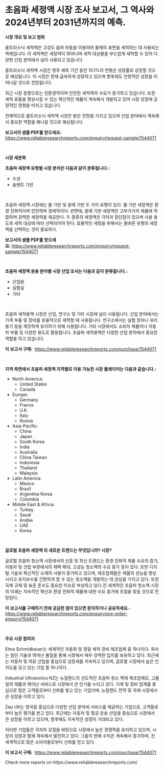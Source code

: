 <p><h1>초음파 세정액 시장 조사 보고서, 그 역사와 2024년부터 2031년까지의 예측.</h1></p><p><strong>시장 개요 및 보고 범위</strong></p>
<p><p>울트라소닉 세척액은 고강도 음파 파동을 이용하여 물체의 표면을 세척하는 데 사용되는 액체입니다. 이 세척액은 세정력이 뛰어나며 세척 대상물을 부드럽게 세척할 수 있어 다양한 산업 분야에서 널리 사용되고 있습니다. </p><p>울트라소닉 세척액 시장은 향후 예측 기간 동안 10.1%의 연평균 성장률로 성장할 것으로 예상됩니다. 이 시장은 현재 급속하게 성장하고 있으며 향후에도 안정적인 성장을 이어나갈 것으로 전망됩니다. </p><p>최근 시장 동향으로는 친환경적이며 안전한 세척액의 수요가 증가하고 있습니다. 또한 세척 효율을 향상시킬 수 있는 혁신적인 제품이 계속해서 개발되고 있어 시장 성장에 긍정적인 영향을 미치고 있습니다. </p><p>전체적으로 울트라소닉 세척액 시장은 밝은 전망을 가지고 있으며 산업 분야에서 계속해서 중요한 역할을 해나갈 것으로 예상됩니다.</p></p>
<p><strong>보고서의 샘플 PDF를 받으세요:</strong> <a href="https://www.reliableresearchreports.com/enquiry/request-sample/1544071">https://www.reliableresearchreports.com/enquiry/request-sample/1544071</a></p>
<p>&nbsp;</p>
<p><strong>시장 세분화</strong></p>
<p><strong>초음파 세정액 유형별 시장 분석은 다음과 같이 분류됩니다.:</strong></p>
<p><ul><li>수성</li><li>솔벤트 기반</li></ul></p>
<p>&nbsp;</p>
<p><p>초음파 세정액 시장에는 물 기반 및 용매 기반 두 가지 유형이 있다. 물 기반 세정액은 환경 친화적이며 안전하며 경제적이다. 반면에, 용매 기반 세정액은 고부가가치 제품에 적합하며 강력한 세정력을 제공한다. 두 종류의 세정액은 각자의 장단점이 있으며 사용 용도와 세척 대상에 따라 선택되어야 한다. 효율적인 세정을 위해서는 올바른 유형의 세정액을 선택하는 것이 중요하다.</p></p>
<p><strong>보고서의 샘플 PDF를 받으세요:</strong>&nbsp;<a href="https://www.reliableresearchreports.com/enquiry/request-sample/1544071">https://www.reliableresearchreports.com/enquiry/request-sample/1544071</a></p>
<p>&nbsp;</p>
<p><strong> 초음파 세정액 응용 분야별 시장 산업 조사는 다음과 같이 분류됩니다.:</strong></p>
<p><ul><li>산업용</li><li>실험실</li><li>기타</li></ul></p>
<p>&nbsp;</p>
<p><p>초음파 세척용액 시장은 산업, 연구소 및 기타 시장에 널리 사용됩니다. 산업 분야에서는 기계 부품 및 장비를 효율적으로 세척할 때 사용됩니다. 연구소에서는 실험 장비나 유리용기 등을 깨끗하게 유지하기 위해 사용됩니다. 기타 시장에서도 소비자 제품이나 자동차 부품 등 다양한 용도로 활용됩니다. 초음파 세척용액은 다양한 산업 분야에서 중요한 역할을 하고 있습니다.</p></p>
<p><strong>이 보고서 구매:</strong>&nbsp; <a href="https://www.reliableresearchreports.com/purchase/1544071">https://www.reliableresearchreports.com/purchase/1544071</a></p>
<p>&nbsp;</p>
<p><strong>지역 측면에서 초음파 세정액 지역별로 이용 가능한 시장 플레이어는 다음과 같습니다.:</strong></p>
<p><ul>
    <li>
        North America:
        <ul>
            <li>United States</li>
            <li>Canada</li>
        </ul>
    </li>
    <li>
        Europe:
        <ul>
            <li>Germany</li>
            <li>France</li>
            <li>U.K.</li>
            <li>Italy</li>
            <li>Russia</li>
        </ul>
    </li>
    <li>
        Asia-Pacific:
        <ul>
            <li>China</li>
            <li>Japan</li>
            <li>South Korea</li>
            <li>India</li>
            <li>Australia</li>
            <li>China Taiwan</li>
            <li>Indonesia</li>
            <li>Thailand</li>
            <li>Malaysia</li>
        </ul>
    </li>
    <li>
        Latin America:
        <ul>
            <li>Mexico</li>
            <li>Brazil</li>
            <li>Argentina Korea</li>
            <li>Colombia</li>
        </ul>
    </li>
    <li>
        Middle East & Africa:
        <ul>
            <li>Turkey</li>
            <li>Saudi</li>
            <li>Arabia</li>
            <li>UAE</li>
            <li>Korea</li>
        </ul>
    </li>
    </ul></p>
<p>&nbsp;</p>
<p><strong>글로벌 초음파 세정액 의 새로운 트렌드는 무엇입니까? 시장?</strong></p>
<p><p>글로벌 초음파 청소액 시장에서의 신흥 및 최신 트렌드는 환경 친화적 제품 수요의 증가, 자동차 및 산업 부문에서의 채택 확대, 고성능 청소액의 수요 증가 등이 있다. 또한 디지털 기술과 혁신적인 소재의 사용이 증가하고 있으며, 제조업체들은 제품의 성능을 향상시키고 유지보수를 간편하게 할 수 있는 청소액을 개발하는 데 관심을 가지고 있다. 또한 국제 규제 및 표준 준수도 중요한 이슈로 부상하고 있다.전 세계적인 초음파 청소액 시장의 미래는 지속적인 혁신과 환경 친화적 제품에 대한 수요 증가에 초점을 맞출 것으로 전망된다.</p></p>
<p><strong>이 보고서를 구매하기 전에 궁금한 점이 있으면 문의하거나 공유하세요.</strong>- <a href="https://www.reliableresearchreports.com/enquiry/pre-order-enquiry/1544071">https://www.reliableresearchreports.com/enquiry/pre-order-enquiry/1544071</a></p>
<p>&nbsp;</p>
<p><strong>주요 시장 참여자</strong></p>
<p><p>Elma Schmidbauer는 세계적인 자동화 및 정밀 세척 장비 제조업체 중 하나이다. 회사는 첨단 기술과 뛰어난 품질을 통해 시장에서 매우 강력한 입지를 보유하고 있다. 최근에는 자동차 및 의료 산업을 중심으로 성장세를 지속하고 있으며, 글로벌 시장에서 높은 인지도를 갖고 있는 기업 중 하나이다.</p><p>Industrial Ultrasonics NZ는 뉴질랜드의 선도적인 초음파 청소 액체 제조업체로, 고품질의 제품과 뛰어난 서비스로 시장에서 큰 인기를 누리고 있다. 기계 및 장비 업계를 중심으로 많은 고객들로부터 신뢰를 쌓고 있는 기업이며, 뉴질랜드 전역 및 국제 시장에서 큰 성장을 이루고 있다.</p><p>Zep UK는 영국을 중심으로 다양한 산업 분야에 서비스를 제공하는 기업으로, 고객들로부터 높은 평가를 받고 있다. 최근에는 자동차 및 항공 운송 산업을 중심으로 시장에서 큰 성장을 이루고 있으며, 향후에도 지속적인 성장이 기대되고 있다.</p><p>이러한 기업들은 각자의 강점을 바탕으로 시장에서 높은 경쟁력을 유지하고 있으며, 시장의 성장과 함께 계속해서 발전하고 있다. 그들의 판매 수익은 계속해서 증가하며, 전 세계적으로 많은 소비자들로부터 신뢰를 얻고 있다.</p></p>
<p><strong>이 보고서 구매:</strong>&nbsp;&nbsp;<a href="https://www.reliableresearchreports.com/purchase/1544071">https://www.reliableresearchreports.com/purchase/1544071</a></p>
<p>Check more reports on https://www.reliableresearchreports.com/</p>
